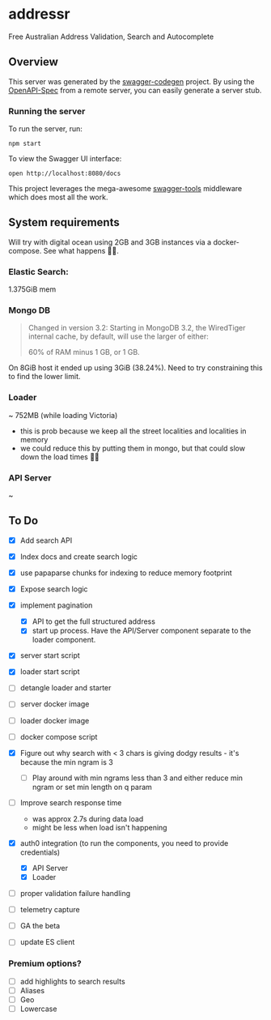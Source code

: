 # addressr

Free Australian Address Validation, Search and Autocomplete

## Overview

This server was generated by the [swagger-codegen](https://github.com/swagger-api/swagger-codegen) project. By using the [OpenAPI-Spec](https://github.com/OAI/OpenAPI-Specification) from a remote server, you can easily generate a server stub.

### Running the server

To run the server, run:

```
npm start
```

To view the Swagger UI interface:

```
open http://localhost:8080/docs
```

This project leverages the mega-awesome [swagger-tools](https://github.com/apigee-127/swagger-tools) middleware which does most all the work.

## System requirements

Will try with digital ocean using 2GB and 3GB instances via a docker-compose. See what happens 🤷‍♂️.

### Elastic Search:

1.375GiB mem

### Mongo DB

> Changed in version 3.2: Starting in MongoDB 3.2, the WiredTiger internal cache, by default, will use the larger of either:
>
> 60% of RAM minus 1 GB, or
> 1 GB.

On 8GiB host it ended up using 3GiB (38.24%). Need to try constraining this to find the lower limit.

### Loader

~ 752MB (while loading Victoria)

- this is prob because we keep all the street localities and localities in memory
- we could reduce this by putting them in mongo, but that could slow down the load times 🤷‍♂️

### API Server

~

## To Do

- [x] Add search API
- [x] Index docs and create search logic
- [x] use papaparse chunks for indexing to reduce memory footprint
- [x] Expose search logic
- [x] implement pagination
  - [x] API to get the full structured address
  - [x] start up process. Have the API/Server component separate to the loader component.
- [x] server start script
- [x] loader start script
- [ ] detangle loader and starter
- [ ] server docker image
- [ ] loader docker image
- [ ] docker compose script
- [x] Figure out why search with < 3 chars is giving dodgy results - it's because the min ngram is 3

  - [ ] Play around with min ngrams less than 3 and either reduce min ngram or set min length on q param

- [ ] Improve search response time

  - was approx 2.7s during data load
  - might be less when load isn't happening

- [x] auth0 integration (to run the components, you need to provide credentials)
  - [x] API Server
  - [x] Loader
- [ ] proper validation failure handling
- [ ] telemetry capture
- [ ] GA the beta
- [ ] update ES client

### Premium options?

- [ ] add highlights to search results
- [ ] Aliases
- [ ] Geo
- [ ] Lowercase
